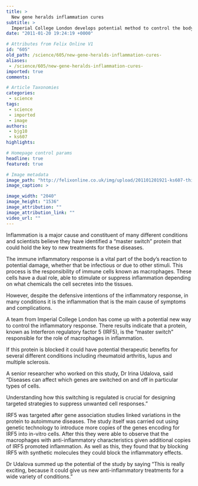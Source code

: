 ```yaml
---
title: >
  New gene heralds inflammation cures
subtitle: >
  Imperial College London develops potential method to control the body's inflammatory response
date: "2011-01-20 19:24:19 +0000"

# Attributes from Felix Online V1
id: "605"
old_path: /science/605/new-gene-heralds-inflammation-cures-
aliases:
 - /science/605/new-gene-heralds-inflammation-cures-
imported: true
comments:

# Article Taxonomies
categories:
 - science
tags:
 - science
 - imported
 - image
authors:
 - bjg10
 - ks607
highlights:

# Homepage control params
headline: true
featured: true

# Image metadata
image_path: "http://felixonline.co.uk/img/upload/201101201921-ks607-thingsth.jpg"
image_caption: >

image_width: "2040"
image_height: "1536"
image_attribution: ""
image_attribution_link: ""
video_url: ""
---
```


Inflammation is a major cause and constituent of many different conditions and scientists believe they have identified a “master switch” protein that could hold the key to new treatments for these diseases.

The immune inflammatory response is a vital part of the body’s reaction to potential damage, whether that be infectious or due to other stimuli. This process is the responsibility of immune cells known as macrophages. These cells have a dual role, able to stimulate or suppress inflammation depending on what chemicals the cell secretes into the tissues.

However, despite the defensive intentions of the inflammatory response, in many conditions it is the inflammation that is the main cause of symptoms and complications.

A team from Imperial College London has come up with a potential new way to control the inflammatory response. There results indicate that a protein, known as Interferon regulatory factor 5 (IRF5), is the “master switch” responsible for the role of macrophages in inflammation.

If this protein is blocked it could have potential therapeutic benefits for several different conditions including rheumatoid arthritis, lupus and multiple sclerosis.

A senior researcher who worked on this study, Dr Irina Udalova, said “Diseases can affect which genes are switched on and off in particular types of cells.

Understanding how this switching is regulated is crucial for designing targeted strategies to suppress unwanted cell responses.”

IRF5 was targeted after gene association studies linked variations in the protein to autoimmune diseases. The study itself was carried out using genetic technology to introduce more copies of the genes encoding for IRF5 into in-vitro cells. After this they were able to observe that the macrophages with anti-inflammatory characteristics given additional copies of IRF5 promoted inflammation. As well as this, they found that by blocking IRF5 with synthetic molecules they could block the inflammatory effects.

Dr Udalova summed up the potential of the study by saying “This is really exciting, because it could give us new anti-inflammatory treatments for a wide variety of conditions.”
